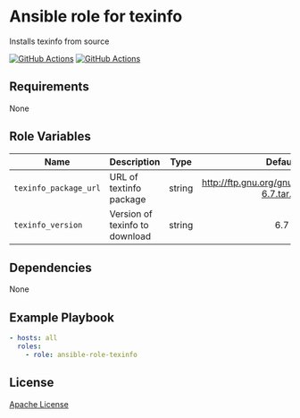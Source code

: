 Ansible role for texinfo
==================================

Installs texinfo from source

[![GitHub Actions](https://github.com/mongodb-ansible-roles/ansible-role-texinfo/workflows/Molecule%20Test/badge.svg)](https://github.com/mongodb-ansible-roles/ansible-role-texinfo/actions?query=workflow%3A%22Molecule+Test%22)
[![GitHub Actions](https://github.com/mongodb-ansible-roles/ansible-role-texinfo/workflows/Release/badge.svg)](https://github.com/mongodb-ansible-roles/ansible-role-texinfo/actions?query=workflow%3A%22Release%22)

Requirements
------------

None

Role Variables
--------------

| Name | Description | Type | Default | Required |
|------|-------------|:----:|:-------:|:--------:|
| `texinfo_package_url` | URL of textinfo package | string | http://ftp.gnu.org/gnu/texinfo/texinfo-6.7.tar.gz | no |
| `texinfo_version` | Version of texinfo to download | string | 6.7 | no |

Dependencies
------------

None

Example Playbook
----------------

```yaml
- hosts: all
  roles:
    - role: ansible-role-texinfo
```

License
-------

[Apache License](LICENSE)
